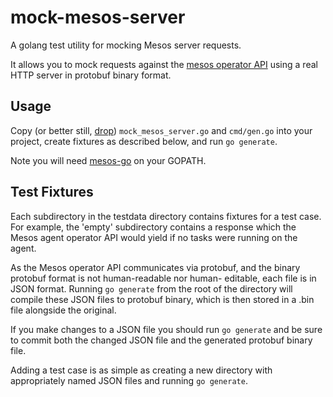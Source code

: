 # mock-mesos-server

A golang test utility for mocking Mesos server requests. 

It allows you to mock requests against the 
[mesos operator API](http://mesos.apache.org/documentation/latest/operator-http-api/) using a real HTTP server in 
protobuf binary format. 

## Usage

Copy (or better still, [drop](https://github.com/matryer/drop)) `mock_mesos_server.go` and `cmd/gen.go` into your
project, create fixtures as described below, and run `go generate`. 

Note you will need [mesos-go](https://github.com/mesos/mesos-go) on your GOPATH. 

## Test Fixtures

Each subdirectory in the testdata directory contains fixtures for a test case. For example, the 'empty' subdirectory 
contains a response which the Mesos agent operator API would yield if no tasks were running on the agent. 

As the Mesos operator API communicates via protobuf, and the binary protobuf format is not human-readable nor human-
editable, each file is in JSON format. Running `go generate` from the root of the directory will compile these JSON
files to protobuf binary, which is then stored in a .bin file alongside the original. 

If you make changes to a JSON file you should run `go generate` and be sure to commit both the changed JSON file and 
the generated protobuf binary file. 

Adding a test case is as simple as creating a new directory with appropriately named JSON files and running `go
generate`. 



